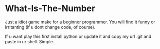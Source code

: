 # What-Is-The-Number
Just a idiot game make for a beginner programmer. You will find it funny or irritanting (if u dont change code, of course).

If u want play this first install python or update it and copy my url .git and paste in ur shell. Simple.
